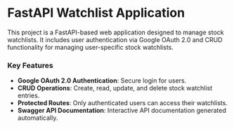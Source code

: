 # FastAPI Watchlist Application

This project is a FastAPI-based web application designed to manage stock watchlists. It includes user authentication via Google OAuth 2.0 and CRUD functionality for managing user-specific stock watchlists.

### Key Features
- **Google OAuth 2.0 Authentication**: Secure login for users.
- **CRUD Operations**: Create, read, update, and delete stock watchlist entries.
- **Protected Routes**: Only authenticated users can access their watchlists.
- **Swagger API Documentation**: Interactive API documentation generated automatically.

